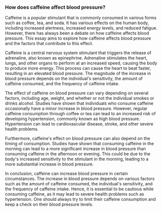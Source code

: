### How does caffeine affect blood pressure?

Caffeine is a popular stimulant that is commonly consumed in various forms such as coffee, tea, and soda. It has various effects on the human body, including increased alertness, increased energy levels, and reduced fatigue. However, there has always been a debate on how caffeine affects blood pressure. This essay aims to explore how caffeine affects blood pressure and the factors that contribute to this effect.

Caffeine is a central nervous system stimulant that triggers the release of adrenaline, also known as epinephrine. Adrenaline stimulates the heart, lungs, and other organs to perform at an increased speed, causing the body to produce more energy. This process can cause the heart to beat faster, resulting in an elevated blood pressure. The magnitude of the increase in blood pressure depends on the individual's sensitivity, the amount of caffeine consumed, and the frequency of caffeine intake.

The effect of caffeine on blood pressure can vary depending on several factors, including age, weight, and whether or not the individual smokes or drinks alcohol. Studies have shown that individuals who consume caffeine occasionally have a minor increase in blood pressure. However, regular caffeine consumption through coffee or tea can lead to an increased risk of developing hypertension, commonly known as high blood pressure. Hypertension can lead to cardiovascular disease, stroke, and other severe health problems.

Furthermore, caffeine's effect on blood pressure can also depend on the timing of consumption. Studies have shown that consuming caffeine in the morning can lead to a more significant increase in blood pressure than consuming caffeine in the afternoon or evening. This could be due to the body's increased sensitivity to the stimulant in the morning, leading to a more substantial increase in blood pressure.

In conclusion, caffeine can increase blood pressure in certain circumstances. The increase in blood pressure depends on various factors such as the amount of caffeine consumed, the individual's sensitivity, and the frequency of caffeine intake. Hence, it is essential to be cautious while consuming caffeine, as it may lead to severe health problems such as hypertension. One should always try to limit their caffeine consumption and keep a check on their blood pressure levels.